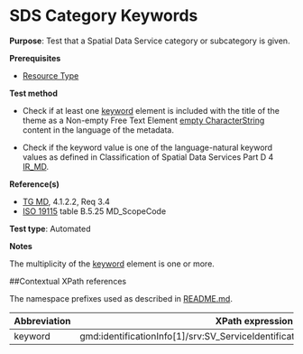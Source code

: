 # SDS Category Keywords

**Purpose**: 
Test that a Spatial Data Service category or subcategory is given.

**Prerequisites**

* [Resource Type](./resource-type.md)

**Test method**

* Check if at least one [keyword](#keyword) element is included with the title of the theme as a Non-empty Free Text Element [empty CharacterString](./README.md#emptychar) content in the language of the metadata.

* Check if the keyword value is one of the language-natural keyword values as defined in Classification of Spatial Data Services Part D 4 [IR_MD](./README.md#ref_IR_MD).

**Reference(s)**	 

* [TG MD](./README.md#ref_TG_MD), 4.1.2.2, Req 3.4
* [ISO 19115](./README.md#ref_ISO_19115) table B.5.25 MD_ScopeCode 

**Test type**: Automated

**Notes**

The multiplicity of the [keyword](#keyword) element is one or more.

##Contextual XPath references

The namespace prefixes used as described in [README.md](./README.md#namespaces).

Abbreviation                                   |  XPath expression (relative to gmd:MD_Metadata)
-----------------------------------------------| -------------------------------------------------------------------------
<a name="keyword"></a> keyword   | gmd:identificationInfo[1]/srv:SV_ServiceIdentification/gmd:descriptiveKeywords/gmd:MD_Keywords/gmd:keyword